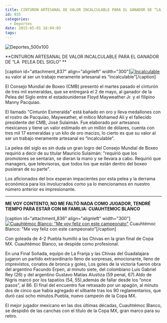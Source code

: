 ```yaml
---
title: CINTURON ARTESANAL DE VALOR INCALCULABLE PARA EL GANADOR DE “LA  PELEA DEL SIGLO”
id: 835
categories:
  - Deportes
date: 2015-05-01 16:04:03
tags:
---
```


![Deportes_500x100](http://www.laredsemanario.com/wp-content/uploads/2015/04/Deportes_500x100-e1429802106420.png)

**CINTURON ARTESANAL DE VALOR INCALCULABLE PARA EL GANADOR DE “LA  PELEA DEL SIGLO”
**

[caption id="attachment_837" align="alignleft" width="300"][![Incalculable](http://www.laredsemanario.com/wp-content/uploads/2015/05/deportes_num03-300x206.jpg)](http://www.laredsemanario.com/wp-content/uploads/2015/05/deportes_num03.jpg) su valor al ser un trabajo meramente artesanal es “incalculable”[/caption]

El Consejo Mundial de Boxeo (CMB) presentó el martes pasado el cinturón de tres mil esmeraldas, que se entregará el 2 de mayo, al ganador de la Pelea del Siglo entre el estadounidense Floyd Mayweather Jr. y el filipino Manny Pacquiao.

El llamado "Cinturón Esmeralda" está bañado en oro y lleva medallones con el rostro de Pacquiao, Mayweather, el mítico Mohamed Ali y el fallecido presidente del CMB, José Sulaimán. Fue elaborado por artesanos mexicanos y tiene un valor estimado en un millón de dólares, cuenta con tres mil 17 esmeraldas y un kilo de oro macizo, lo cierto es que su valor al ser un trabajo meramente artesanal es “incalculable”.

La pelea del siglo es sin duda un gran logro del Consejo Mundial de Boxeo requirió a decir de su titular Mauricio Sulaimán: "requirió que los promotores se sentaran, se dieran la mano y se llevara a cabo. Requirió que managers, que televisoras, que todos los que están dentro del boxeo pusieran de su parte".

Los aficionados del box esperan impacientes por esta pelea y la derrama económica para los involucrados como ya lo mencionamos en nuestro número anterior es impresionante.

* * *

**ME VOY CONTENTO, NO ME FALTÓ NADA COMO JUGADOR, TENDRÉ TIEMPO PARA ESTAR CON MI FAMILIA: CUAUHTEMOC BLANCO**

[caption id="attachment_836" align="alignleft" width="300"][![Cuauhtémoc Blanco: &quot;Me voy feliz con este campeonato&quot;](http://www.laredsemanario.com/wp-content/uploads/2015/05/deportes_1_num03-300x200.jpg)](http://www.laredsemanario.com/wp-content/uploads/2015/05/deportes_1_num03.jpg) Cuauhtémoc Blanco: "Me voy feliz con este campeonato"[/caption]

Con goleada de 4-2 Puebla humilló a las Chivas en la gran final de Copa MX.
Cuauhtémoc Blanco, se despide como profesional.

En una Final Soñada, equipo de La Franja y las Chivas del Guadalajara jugaron un partido extraordinario lleno de sorpresas, emocionante, lleno de imprevistos, conatos de bronca y goles, Los goles de la victoria fueron obra del argentino Facundo Erpen, al minuto siete, del colombiano Luis Gabriel Rey (26) y del argentino Gustavo Matías Alustiza (59 penal, 67).Aldo de Nigris marcó por los tapatíos (54, 55),además de fallar desde los “once pasos”, al 86\. El final del encuentro fue retrasado por un apagón, al minuto dos de cinco que había agregado el silbante tras los 90 reglamentarios, que duró casi ocho minutos.Puebla, nuevo campeón de la Copa MX.

El mejor jugador mexicano en las dos últimas décadas, Cuauhtémoc Blanco, se despidió de las canchas con el título de la Copa MX, gran marco para su retiro.